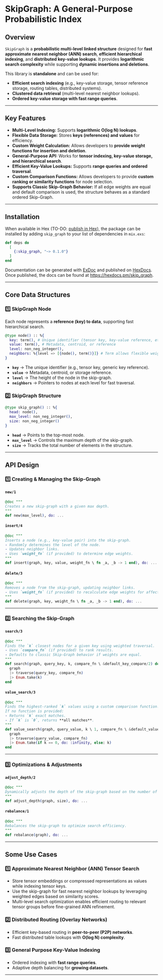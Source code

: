 # SkipGraph: A General-Purpose Probabilistic Index

## Overview

`SkipGraph` is a **probabilistic multi-level linked structure** designed for **fast approximate nearest neighbor (ANN) search**, **efficient hierarchical indexing**, and **distributed key-value lookups**. It provides **logarithmic search complexity** while supporting **dynamic insertions and deletions**.

This library is **standalone** and can be used for:

- **Efficient search indexing** (e.g., key-value storage, tensor reference storage, routing tables, distributed systems).
- **Clustered data retrieval** (multi-level nearest neighbor lookups).
- **Ordered key-value storage with fast range queries**.

---

## **Key Features**

- **Multi-Level Indexing:** Supports **logarithmic O(log N) lookups**.
- **Flexible Data Storage:** Stores **keys (references) and values** for efficiency.
- **Custom Weight Calculation:** Allows developers to **provide weight functions for insertion and deletion**.
- **General-Purpose API:** Works for **tensor indexing, key-value storage, and hierarchical search**.
- **Efficient Key-Value Lookups:** Supports **range queries and ordered traversal**.
- **Custom Comparison Functions:** Allows developers to provide **custom ranking or similarity functions** for node selection.
- **Supports Classic Skip-Graph Behavior:** If all edge weights are equal and default comparison is used, the structure behaves as a standard ordered Skip-Graph.

---

## Installation

When available in Hex (TO-DO: [publish in Hex](https://hex.pm/docs/publish)), the package can be installed
by adding `skip_graph` to your list of dependencies in `mix.exs`:

```elixir
def deps do
  [
    {:skip_graph, "~> 0.1.0"}
  ]
end
```

Documentation can be generated with [ExDoc](https://github.com/elixir-lang/ex_doc)
and published on [HexDocs](https://hexdocs.pm). Once published, the docs can
be found at <https://hexdocs.pm/skip_graph>.

---

## **Core Data Structures**

### **1️⃣ SkipGraph Node**

Each node represents a **reference (key) to data**, supporting fast hierarchical search.

```elixir
@type node() :: %{
  key: term(), # Unique identifier (tensor key, key-value reference, etc.)
  value: term(), # Metadata, centroid, or reference
  level: non_neg_integer(),
  neighbors: %{level => [{node(), term()}]} # Term allows flexible weighting
}
```

- **`key`** → The unique identifier (e.g., tensor key, generic key reference).
- **`value`** → Metadata, centroid, or storage reference.
- **`level`** → The height of the node in the skip-graph.
- **`neighbors`** → Pointers to nodes at each level for fast traversal.

### **2️⃣ SkipGraph Structure**

```elixir
@type skip_graph() :: %{
  head: node(),
  max_level: non_neg_integer(),
  size: non_neg_integer()
}
```

- **`head`** → Points to the top-most node.
- **`max_level`** → Controls the maximum depth of the skip-graph.
- **`size`** → Tracks the total number of elements in the structure.

---

## **API Design**

### **1️⃣ Creating & Managing the Skip-Graph**

#### `new/1`

```elixir
@doc """
Creates a new skip-graph with a given max depth.
"""
def new(max_level), do: ...
```

#### `insert/4`

```elixir
@doc """
Inserts a node (e.g., key-value pair) into the skip-graph.
- Randomly determines the level of the node.
- Updates neighbor links.
- Uses `weight_fn` (if provided) to determine edge weights.
"""
def insert(graph, key, value, weight_fn \ fn _a, _b -> 1 end), do: ...
```

#### `delete/3`

```elixir
@doc """
Removes a node from the skip-graph, updating neighbor links.
- Uses `weight_fn` (if provided) to recalculate edge weights for affected neighbors.
"""
def delete(graph, key, weight_fn \ fn _a, _b -> 1 end), do: ...
```

---

### **2️⃣ Searching the Skip-Graph**

#### `search/3`

```elixir
@doc """
Finds the `k` closest nodes for a given key using weighted traversal.
- Uses `compare_fn` (if provided) to rank results.
- Defaults to classic Skip-Graph behavior if weights are equal.
"""
def search(graph, query_key, k, compare_fn \ &default_key_compare/2) do
  graph
  |> traverse(query_key, compare_fn)
  |> Enum.take(k)
end
```

#### `value_search/3`

```elixir
@doc """
Finds the highest-ranked `k` values using a custom comparison function.
If no function is provided:
- Returns `k` exact matches.
- If `k` is `0`, returns **all matches**.
"""
def value_search(graph, query_value, k \ 1, compare_fn \ &default_value_compare/2) do
  graph
  |> traverse(query_value, compare_fn)
  |> Enum.take(if k == 0, do: :infinity, else: k)
end
```

---

### **3️⃣ Optimizations & Adjustments**

#### `adjust_depth/2`

```elixir
@doc """
Dynamically adjusts the depth of the skip-graph based on the number of elements.
"""
def adjust_depth(graph, size), do: ...
```

#### `rebalance/1`

```elixir
@doc """
Rebalances the skip-graph to optimize search efficiency.
"""
def rebalance(graph), do: ...
```

---

## **Some Use Cases**

### **1️⃣ Approximate Nearest Neighbor (ANN) Tensor Search**

- Store tensor embeddings or compressed representations as values while indexing tensor keys.
- Use the skip-graph for fast nearest neighbor lookups by leveraging weighted edges based on similarity scores.
- Multi-level search optimization enables efficient routing to relevant tensor groups before fine-grained ANN refinement.

### **2️⃣ Distributed Routing (Overlay Networks)**

- Efficient key-based routing in **peer-to-peer (P2P) networks**.
- Fast distributed table lookups with **O(log N) complexity**.

### **3️⃣ General Purpose Key-Value Indexing**

- Ordered indexing with **fast range queries**.
- Adaptive depth balancing for **growing datasets**.

---
